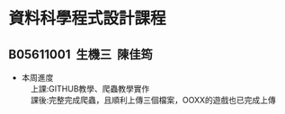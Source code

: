  # 資料科學程式設計課程
  ## B05611001&nbsp;&nbsp;生機三&nbsp;&nbsp;陳佳筠<br>


 - 本周進度<br>
&nbsp;&nbsp;&nbsp;&nbsp;上課:GITHUB教學、爬蟲教學實作<br>
&nbsp;&nbsp;&nbsp;&nbsp;課後:完整完成爬蟲，且順利上傳三個檔案，OOXX的遊戲也已完成上傳
